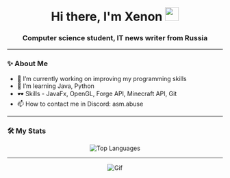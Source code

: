 <h1 align="center">Hi there, I'm Xenon
<img src="https://github.com/blackcater/blackcater/raw/main/images/Hi.gif" height="32"/></h1>
<h3 align="center">Computer science student, IT news writer from Russia</h3>

---

### ✨ About Me

- 🔭 I’m currently working on improving my programming skills
- 🌱 I’m learning Java, Python
- 🕶 Skills - JavaFx, OpenGL, Forge API, Minecraft API, Git
- 📫 How to contact me in Discord: asm.abuse
---

### 🛠 My Stats

<div align="center">
    <img src="https://github-readme-stats.vercel.app/api/top-langs/?username=XenonAsmov&layout=compact&theme=dark&langs_count=10&hide=html,css,makefile" alt="Top Languages" />
</div>

<!--<div align="center">
    <img src="https://github-readme-stats.vercel.app/api/top-langs/?username=XenonAsmov&layout=compact&theme=dark&langs_count=8" alt="Top Languages" />
</div>
-->

---

<div align="center">
    <img src="https://cdn.discordapp.com/attachments/1322973293212602451/1351259824054079539/github.gif?ex=67d9ba47&is=67d868c7&hm=1a55f6176cdf0711ed21382c2010a4456f21133caa068a8d185a30b1703ba8ad&" alt="Gif" />
</div>
